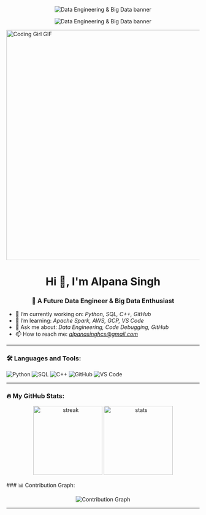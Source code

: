 <p align="center">
  <img src="https://media.tenor.com/qFazlFtH1cAAAAAC/data-processing.gif" alt="Data Engineering & Big Data banner" />
</p>

<p align="center">
  <img src="https://your-gif-url.gif" alt="Data Engineering & Big Data banner" />
</p>

<img src="https://media.giphy.com/media/L1R1tvI9svkIWwpVYr/giphy.gif" width="600" alt="Coding Girl GIF"/>



<h1 align="center">Hi 👋, I'm Alpana Singh</h1>
<h3 align="center">🚀 A Future Data Engineer & Big Data Enthusiast</h3>

- 🔭 I’m currently working on: *Python, SQL, C++, GitHub*
- 🌱 I’m learning: *Apache Spark, AWS, GCP, VS Code*
- 💬 Ask me about: *Data Engineering, Code Debugging, GitHub*
- 📫 How to reach me: *alpanasinghcs@gmail.com*

---

### 🛠 Languages and Tools:
![Python](https://img.shields.io/badge/-Python-black?style=flat&logo=python)
![SQL](https://img.shields.io/badge/-SQL-black?style=flat&logo=mysql)
![C++](https://img.shields.io/badge/-C++-black?style=flat&logo=cplusplus)
![GitHub](https://img.shields.io/badge/-GitHub-black?style=flat&logo=github)
![VS Code](https://img.shields.io/badge/-VSCode-black?style=flat&logo=visualstudiocode)

---
### 🔥 My GitHub Stats:

<p align="center">
  <img height="180em" src="https://github-readme-streak-stats.herokuapp.com/?user=code-majestic&theme=radical" alt="streak"/>
  <img height="180em" src="https://github-readme-stats.vercel.app/api?username=code-majestic&show_icons=true&theme=radical&count_private=true" alt="stats"/>
</p>
### 📊 Contribution Graph:
<p align="center">
  <img src="https://github-readme-activity-graph.vercel.app/graph?username=code-majestic&theme=radical" alt="Contribution Graph"/>
</p>

---


